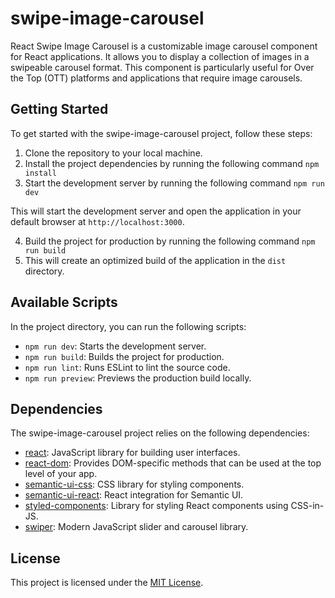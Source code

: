 # swipe-image-carousel

React Swipe Image Carousel is a customizable image carousel component for React applications. It allows you to display a collection of images in a swipeable carousel format. This component is particularly useful for Over the Top (OTT) platforms and applications that require image carousels.

## Getting Started

To get started with the swipe-image-carousel project, follow these steps:

1. Clone the repository to your local machine.
2. Install the project dependencies by running the following command `npm install`
3. Start the development server by running the following command `npm run dev`

This will start the development server and open the application in your default browser at `http://localhost:3000`.

4. Build the project for production by running the following command `npm run build`
5. This will create an optimized build of the application in the `dist` directory.

## Available Scripts

In the project directory, you can run the following scripts:

- `npm run dev`: Starts the development server.
- `npm run build`: Builds the project for production.
- `npm run lint`: Runs ESLint to lint the source code.
- `npm run preview`: Previews the production build locally.

## Dependencies

The swipe-image-carousel project relies on the following dependencies:

- [react](https://reactjs.org/): JavaScript library for building user interfaces.
- [react-dom](https://reactjs.org/docs/react-dom.html): Provides DOM-specific methods that can be used at the top level of your app.
- [semantic-ui-css](https://www.npmjs.com/package/semantic-ui-css): CSS library for styling components.
- [semantic-ui-react](https://react.semantic-ui.com/): React integration for Semantic UI.
- [styled-components](https://styled-components.com/): Library for styling React components using CSS-in-JS.
- [swiper](https://swiperjs.com/): Modern JavaScript slider and carousel library.

## License

This project is licensed under the [MIT License](LICENSE).
